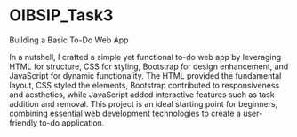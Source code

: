 # OIBSIP_Task3

Building a Basic To-Do Web App


In a nutshell, I crafted a simple yet functional to-do web app by leveraging HTML for structure, CSS for styling, Bootstrap for design enhancement, and JavaScript for dynamic functionality. The HTML provided the fundamental layout, CSS styled the elements, Bootstrap contributed to responsiveness and aesthetics, while JavaScript added interactive features such as task addition and removal. This project is an ideal starting point for beginners, combining essential web development technologies to create a user-friendly to-do application.

